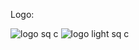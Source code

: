 Logo:

![logo sq c](https://github.com/user-attachments/assets/9f2953c6-bfec-4e42-8c32-71fc8518de0b)
![logo light sq c](https://github.com/user-attachments/assets/49d74918-08c7-4a36-a0e4-bf23b2ac92af)
